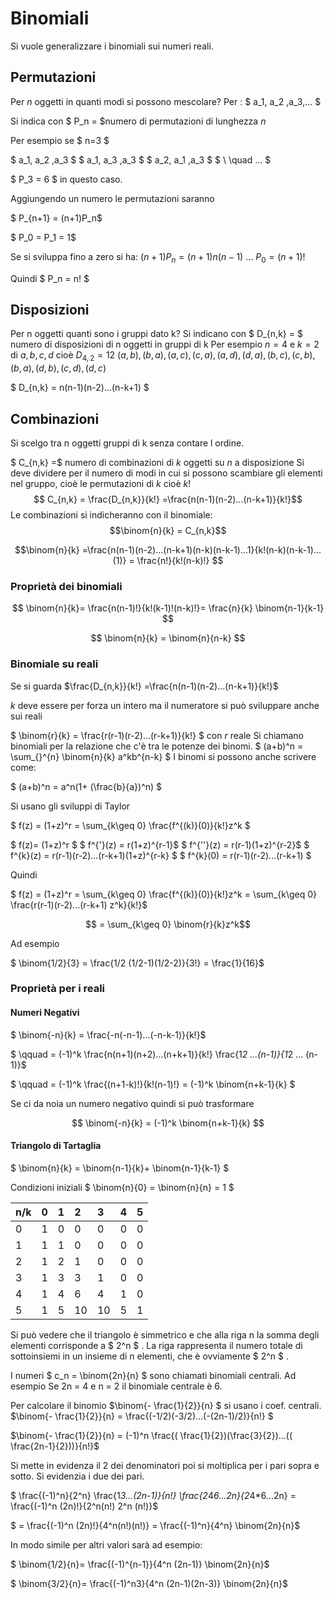 # Binomiali

Si vuole generalizzare i binomiali sui numeri reali.

## Permutazioni
Per $n$ oggetti in quanti modi si possono mescolare? Per :
$ a_1, a_2 ,a_3,... $

Si indica con $ P_n = $numero di permutazioni di lunghezza $n$

Per esempio se $ n=3 $

$ a_1, a_2 ,a_3 $
$ a_1, a_3 ,a_3 $
$ a_2, a_1 ,a_3 $
$ \ \quad ... $

$ P_3  = 6 $ in questo caso.

Aggiungendo un numero le permutazioni saranno

$ P_{n+1} = (n+1)P_n$  

$ P_0 = P_1 = 1$

Se si sviluppa fino a zero si ha:
$(n+1)P_n = (n+1)n(n-1)\ ...\ P_0 = (n+1)!$  

Quindi $ P_n = n! $

## Disposizioni

Per n oggetti quanti sono i gruppi dato k?
Si indicano con $ D_{n,k} = $ numero di disposizioni di n oggetti in gruppi di k
Per esempio $n=4$ e $k=2$ di $a,b,c,d$ cioè $D_{4,2} = 12$
$(a,b),(b,a),(a,c),(c,a),(a,d),(d,a),(b,c),(c,b),(b,a),(d,b),(c,d),(d,c)$

$ D_{n,k} = n(n-1)(n-2)...(n-k+1) $

## Combinazioni

Si scelgo tra n oggetti gruppi di k senza contare l ordine.

$ C_{n,k} =$ numero di combinazioni di $k$ oggetti su $n$ a disposizione
Si deve dividere per il numero di modi in cui si possono scambiare gli elementi nel gruppo, cioè le permutazioni di $k$ cioè $k!$
$$ C_{n,k} =  \frac{D_{n,k}}{k!} =\frac{n(n-1)(n-2)...(n-k+1)}{k!}$$
Le combinazioni si indicheranno con il binomiale:
$$\binom{n}{k} = C_{n,k}$$

$$\binom{n}{k} =\frac{n(n-1)(n-2)...(n-k+1)(n-k)(n-k-1)...1}{k!(n-k)(n-k-1)...(1)} =  \frac{n!}{k!(n-k)!} $$
### Proprietà dei binomiali
$$ \binom{n}{k}=  \frac{n(n-1)!}{k!(k-1)!(n-k)!}=  \frac{n}{k} \binom{n-1}{k-1} $$

$$ \binom{n}{k} =  \binom{n}{n-k} $$

### Binomiale su reali

Se si guarda $\frac{D_{n,k}}{k!} =\frac{n(n-1)(n-2)...(n-k+1)}{k!}$

$k$ deve essere per forza un intero ma il numeratore si può sviluppare anche sui reali

$ \binom{r}{k} = \frac{r(r-1)(r-2)...(r-k+1)}{k!}  $ con $r$ reale
Si chiamano binomiali per la relazione che c'è tra le potenze dei binomi.
$ (a+b)^n =  \sum_{}^{n}  \binom{n}{k} a^kb^{n-k} $
I binomi si possono anche scrivere come:

$ (a+b)^n = a^n(1+ (\frac{b}{a})^n) $

Si usano gli sviluppi di Taylor

$ f(z) = (1+z)^r =  \sum_{k\geq 0} \frac{f^{(k)}(0)}{k!}z^k $

$ f(z)= (1+z)^r $
$ f^{'}(z) = r(1+z)^{r-1}$
$ f^{''}(z) = r(r-1)(1+z)^{r-2}$
$ f^{k}(z) = r(r-1)(r-2)...(r-k+1)(1+z)^{r-k} $
$ f^{k}(0) = r(r-1)(r-2)...(r-k+1) $

Quindi

$ f(z) = (1+z)^r =  \sum_{k\geq 0} \frac{f^{(k)}(0)}{k!}z^k =  \sum_{k\geq 0}  \frac{r(r-1)(r-2)...(r-k+1) z^k}{k!}$

$$ =  \sum_{k\geq 0}  \binom{r}{k}z^k$$

Ad esempio

$  \binom{1/2}{3}  =  \frac{1/2 (1/2-1)(1/2-2)}{3!} =  \frac{1}{16}$

### Proprietà per i reali

#### Numeri Negativi
$  \binom{-n}{k} =  \frac{-n(-n-1)...(-n-k-1)}{k!}$

$ \qquad = (-1)^k  \frac{n(n+1)(n+2)...(n+k+1)}{k!}  \frac{1*2 ...(n-1)}{1*2 ... (n-1)}$

$ \qquad = (-1)^k  \frac{(n+1-k)!}{k!(n-1)!} = (-1)^k  \binom{n+k-1}{k} $

Se ci da noia un numero negativo quindi si può trasformare

$$ \binom{-n}{k} = (-1)^k  \binom{n+k-1}{k} $$

#### Triangolo di Tartaglia

$  \binom{n}{k} =   \binom{n-1}{k}+ \binom{n-1}{k-1} $

Condizioni iniziali
$  \binom{n}{0} =  \binom{n}{n} = 1 $

| n/k            |  0             |1               |2              | 3             |4             |5             |
| :------------- | :------------- |:-------------  |:------------- | :-------------|:-------------|:-------------|
| 0              | 1              |0               |0              | 0             |0             |0             |
| 1              | 1              |1               |0              | 0             |0             |0             |
| 2              | 1              |2               |1              | 0             |0             |0             |
| 3              | 1              |3               |3              | 1             |0             |0             |
| 4              | 1              |4               |6              | 4             |1             |0             |
| 5              | 1              |5               |10             | 10            |5             |1             |

Si può vedere che il triangolo è simmetrico e che alla riga n la somma degli elementi
corrisponde a $ 2^n $ . La riga rappresenta il numero totale di sottoinsiemi in un
insieme di n elementi, che è ovviamente $ 2^n $ .

I numeri $ c_n =  \binom{2n}{n} $ sono chiamati binomiali centrali. Ad esempio
Se 2n = 4 e n = 2 il binomiale centrale è 6.

Per calcolare il binomio  $\binom{- \frac{1}{2}}{n} $ si usano i coef. centrali.
$\binom{- \frac{1}{2}}{n}  =  \frac{(-1/2)(-3/2)...(-(2n-1)/2)}{n!}  $

$\binom{- \frac{1}{2}}{n}  =  (-1)^n \frac{( \frac{1}{2})(\frac{3}{2})...(( \frac{2n-1}{2}))}{n!}$

Si mette in evidenza il 2 dei denominatori poi si moltiplica per i pari sopra e sotto. Si evidenzia i due dei pari.

$   \frac{(-1)^n}{2^n}  \frac{1*3...(2n-1)}{n!}  \frac{2*4*6...2n}{2*4*6...2n} =  \frac{(-1)^n (2n)!}{2^n(n!) 2^n (n!)}$

$  = \frac{(-1)^n (2n)!}{4^n(n!)(n!)} = \frac{(-1)^n}{4^n} \binom{2n}{n}$

In modo simile per altri valori sarà ad esempio:

 $  \binom{1/2}{n}= \frac{(-1)^{n-1}}{4^n (2n-1)} \binom{2n}{n}$

$  \binom{3/2}{n}= \frac{(-1)^n3}{4^n (2n-1)(2n-3)} \binom{2n}{n}$
